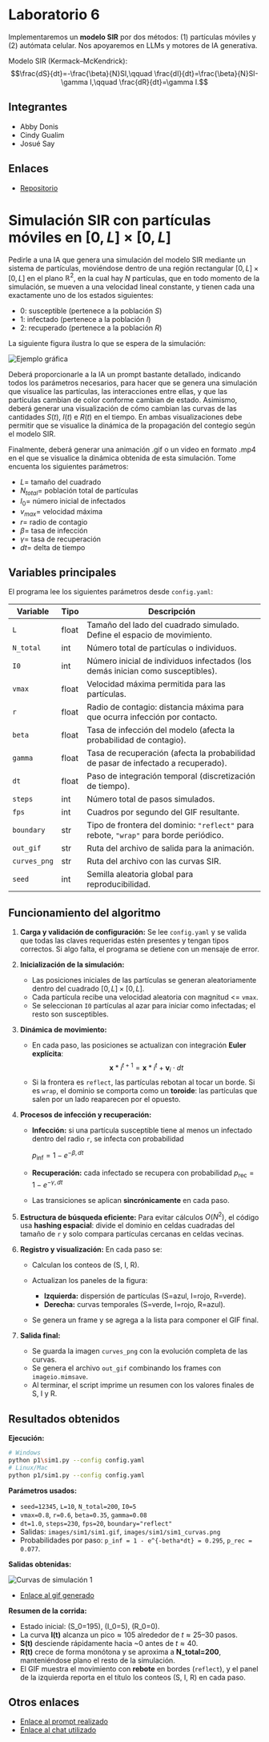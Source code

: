 # Laboratorio 6

Implementaremos un **modelo SIR** por dos métodos: (1) partículas móviles y (2) autómata celular. Nos apoyaremos en LLMs y motores de IA generativa.

Modelo SIR (Kermack–McKendrick):
$$\frac{dS}{dt}=-\frac{\beta}{N}SI,\qquad \frac{dI}{dt}=\frac{\beta}{N}SI-\gamma I,\qquad \frac{dR}{dt}=\gamma I.$$

## Integrantes

- Abby Donis
- Cindy Gualim
- Josué Say

## Enlaces

- [Repositorio](https://github.com/JosueSay/labs-ms/tree/main/Labs/lab6)

# Simulación SIR con partículas móviles en $[0,L]\times[0,L]$

Pedirle a una IA que genera una simulación del modelo SIR mediante un sistema de partículas, moviéndose dentro de una región rectangular $[0,L]\times[0,L]$ en el plano $\mathbb{R}^2$, en la cual hay $N$ partículas, que en todo momento de la simulación, se mueven a una velocidad lineal constante, y tienen cada una exactamente uno de los estados siguientes:

- 0: susceptible (pertenece a la población $S$)
- 1: infectado (pertenece a la población $I$)
- 2: recuperado (pertenece a la población $R$)

La siguiente figura ilustra lo que se espera de la simulación:

![Ejemplo gráfica](../images/ej_p1.png)

Deberá proporcionarle a la IA un prompt bastante detallado, indicando todos los parámetros necesarios, para hacer que se genera una simulación que visualice las partículas, las interacciones entre ellas, y que las partículas cambian de color conforme cambian de estado.
Asimismo, deberá generar una visualización de cómo cambian las curvas de las cantidades $S(t)$, $I(t)$ e $R(t)$ en el tiempo. En ambas visualizaciones debe permitir que se visualice la dinámica de la propagación del contegio según el modelo SIR.

Finalmente, deberá generar una animación .gif o un video en formato .mp4 en el que se visualice la dinámica obtenida de esta simulación. Tome encuenta los siguientes parámetros:

- $L =$ tamaño del cuadrado
- $N_{total} =$ población total de partículas
- $I_0 =$ número inicial de infectados
- $v_{max} =$ velocidad máxima
- $r =$ radio de contagio
- $\beta =$ tasa de infección
- $\gamma =$ tasa de recuperación
- $dt =$ delta de tiempo

## Variables principales

El programa lee los siguientes parámetros desde `config.yaml`:

| Variable     | Tipo  | Descripción                                                                           |
| ------------ | ----- | ------------------------------------------------------------------------------------- |
| `L`          | float | Tamaño del lado del cuadrado simulado. Define el espacio de movimiento.               |
| `N_total`    | int   | Número total de partículas o individuos.                                              |
| `I0`         | int   | Número inicial de individuos infectados (los demás inician como susceptibles).        |
| `vmax`       | float | Velocidad máxima permitida para las partículas.                                       |
| `r`          | float | Radio de contagio: distancia máxima para que ocurra infección por contacto.           |
| `beta`       | float | Tasa de infección del modelo (afecta la probabilidad de contagio).                    |
| `gamma`      | float | Tasa de recuperación (afecta la probabilidad de pasar de infectado a recuperado).     |
| `dt`         | float | Paso de integración temporal (discretización de tiempo).                              |
| `steps`      | int   | Número total de pasos simulados.                                                      |
| `fps`        | int   | Cuadros por segundo del GIF resultante.                                               |
| `boundary`   | str   | Tipo de frontera del dominio: `"reflect"` para rebote, `"wrap"` para borde periódico. |
| `out_gif`    | str   | Ruta del archivo de salida para la animación.                                         |
| `curves_png` | str   | Ruta del archivo con las curvas SIR.                                                  |
| `seed`       | int   | Semilla aleatoria global para reproducibilidad.                                       |

## Funcionamiento del algoritmo

1. **Carga y validación de configuración:**
   Se lee `config.yaml` y se valida que todas las claves requeridas estén presentes y tengan tipos correctos. Si algo falta, el programa se detiene con un mensaje de error.

2. **Inicialización de la simulación:**

   - Las posiciones iniciales de las partículas se generan aleatoriamente dentro del cuadrado $[0,L]\times[0,L]$.
   - Cada partícula recibe una velocidad aleatoria con magnitud <= `vmax`.
   - Se seleccionan `I0` partículas al azar para iniciar como infectadas; el resto son susceptibles.

3. **Dinámica de movimiento:**

   - En cada paso, las posiciones se actualizan con integración **Euler explícita**:
     $$
     \mathbf{x}*{i}^{t+1} = \mathbf{x}*{i}^{t} + \mathbf{v}_{i} \cdot dt
     $$
   - Si la frontera es `reflect`, las partículas rebotan al tocar un borde.
     Si es `wrap`, el dominio se comporta como un **toroide**: las partículas que salen por un lado reaparecen por el opuesto.

4. **Procesos de infección y recuperación:**

   - **Infección:** si una partícula susceptible tiene al menos un infectado dentro del radio `r`, se infecta con probabilidad

     $p_{\text{inf}} = 1 - e^{-\beta , dt}$

   - **Recuperación:** cada infectado se recupera con probabilidad
     $p_{\text{rec}} = 1 - e^{-\gamma , dt}$

   - Las transiciones se aplican **sincrónicamente** en cada paso.

5. **Estructura de búsqueda eficiente:**
   Para evitar cálculos $O(N^2)$, el código usa **hashing espacial**: divide el dominio en celdas cuadradas del tamaño de `r` y solo compara partículas cercanas en celdas vecinas.

6. **Registro y visualización:**
   En cada paso se:

   - Calculan los conteos de (S, I, R).
   - Actualizan los paneles de la figura:

     - **Izquierda:** dispersión de partículas (S=azul, I=rojo, R=verde).
     - **Derecha:** curvas temporales (S=verde, I=rojo, R=azul).
   - Se genera un frame y se agrega a la lista para componer el GIF final.

7. **Salida final:**

   - Se guarda la imagen `curves_png` con la evolución completa de las curvas.
   - Se genera el archivo `out_gif` combinando los frames con `imageio.mimsave`.
   - Al terminar, el script imprime un resumen con los valores finales de S, I y R.

## Resultados obtenidos

**Ejecución:**

```bash
# Windows
python p1\sim1.py --config config.yaml
# Linux/Mac
python p1/sim1.py --config config.yaml
```

**Parámetros usados:**

- `seed=12345`, `L=10`, `N_total=200`, `I0=5`
- `vmax=0.8`, `r=0.6`, `beta=0.35`, `gamma=0.08`
- `dt=1.0`, `steps=230`, `fps=20`, `boundary="reflect"`
- Salidas: `images/sim1/sim1.gif`, `images/sim1/sim1_curvas.png`
- Probabilidades por paso: `p_inf = 1 - e^{-betha*dt} = 0.295`, `p_rec = 0.077`.

**Salidas obtenidas:**

![Curvas de simulación 1](../images/sim1/sim1_curvas.png)

- [Enlace al gif generado](https://github.com/JosueSay/labs-ms/blob/main/Labs/lab6/images/sim1/sim1.gif)

**Resumen de la corrida:**

- Estado inicial: (S_0=195), (I_0=5), (R_0=0).
- La curva **I(t)** alcanza un $\text{pico} \approx 105$ alrededor de $t \approx 25–30$ pasos.
- **S(t)** desciende rápidamente hacia ~0 antes de $t \approx 40$.
- **R(t)** crece de forma monótona y se aproxima a **N_total=200**, manteniéndose plano el resto de la simulación.
- El GIF muestra el movimiento con **rebote** en bordes (`reflect`), y el panel de la izquierda reporta en el título los conteos (S, I, R) en cada paso.

## Otros enlaces

- [Enlace al prompt realizado](https://github.com/JosueSay/labs-ms/blob/main/Labs/lab6/p1/prompt.md)
- [Enlace al chat utilizado](https://chatgpt.com/share/68eee784-5fa8-800f-b78b-30ee22977975)
